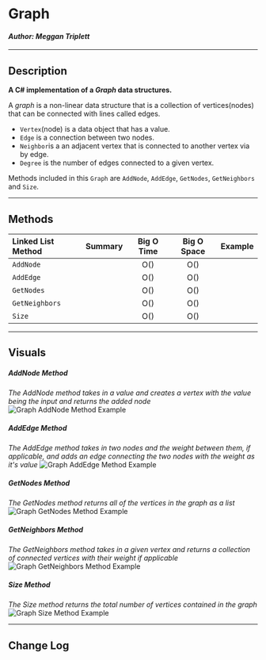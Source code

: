 # Graph
#### *Author: Meggan Triplett*

------------------------------

## Description

**A C# implementation of a *Graph* data structures.**

A *graph* is a non-linear data structure that is a collection of vertices(nodes) that can be connected with lines called edges.

- `Vertex`(node) is a data object that has a value.
- `Edge` is a connection between two nodes.
- `Neighbor`is a an adjacent vertex that is connected to another vertex via by edge.
- `Degree` is the number of edges connected to a given vertex.



Methods included in this `Graph` are `AddNode`, `AddEdge`, `GetNodes`, `GetNeighbors` and `Size`.

------------------------------

## Methods

| Linked List Method | Summary | Big O Time | Big O Space | Example | 
| :----------- | :----------- | :-------------: | :-------------: | :----------- |
| `AddNode` | | O() | O() |  |
| `AddEdge` | | O() | O() |  |
| `GetNodes` | | O() | O() |  |
| `GetNeighbors` | | O() | O() |  |
| `Size` | | O() | O() |  |

------------------------------

## Visuals

##### AddNode Method
*The AddNode method takes in a value and creates a vertex with the value being the input and returns the added node*
![Graph AddNode Method Example]()

##### AddEdge Method
*The AddEdge method takes in two nodes and the weight between them, if applicable, and adds an edge connecting the two nodes with the weight as it's value*
![Graph AddEdge Method Example]()

##### GetNodes Method
*The GetNodes method returns all of the vertices in the graph as a list*
![Graph GetNodes Method Example]()

##### GetNeighbors Method
*The GetNeighbors method takes in a given vertex and returns a collection of connected vertices with their weight if applicable*
![Graph GetNeighbors Method Example]()

##### Size Method
*The Size method returns the total number of vertices contained in the graph*
![Graph Size Method Example]()

------------------------------

## Change Log